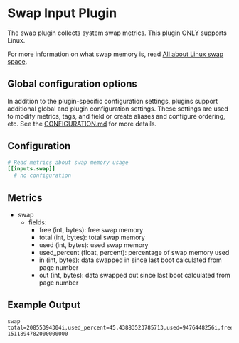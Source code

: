 # Swap Input Plugin

The swap plugin collects system swap metrics. This plugin ONLY supports Linux.

For more information on what swap memory is, read [All about Linux swap
space](https://www.linux.com/news/all-about-linux-swap-space).

## Global configuration options <!-- @/docs/includes/plugin_config.md -->

In addition to the plugin-specific configuration settings, plugins support
additional global and plugin configuration settings. These settings are used to
modify metrics, tags, and field or create aliases and configure ordering, etc.
See the [CONFIGURATION.md][CONFIGURATION.md] for more details.

[CONFIGURATION.md]: ../../../docs/CONFIGURATION.md#plugins

## Configuration

```toml @sample.conf
# Read metrics about swap memory usage
[[inputs.swap]]
  # no configuration
```

## Metrics

- swap
  - fields:
    - free (int, bytes): free swap memory
    - total (int, bytes): total swap memory
    - used (int, bytes): used swap memory
    - used_percent (float, percent): percentage of swap memory used
    - in (int, bytes): data swapped in since last boot calculated from page number
    - out (int, bytes): data swapped out since last boot calculated from page number

## Example Output

```text
swap total=20855394304i,used_percent=45.43883523785713,used=9476448256i,free=1715331072i 1511894782000000000
```
